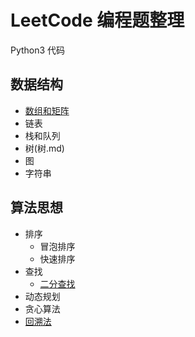 # LeetCode 编程题整理
Python3 代码
## 数据结构
- [数组和矩阵](数组和矩阵.md)
- 链表
- 栈和队列
- 树(树.md)
- 图
- 字符串
## 算法思想
- 排序
  - 冒泡排序
  - 快速排序
- 查找
  - [二分查找](二分查找.md)
- 动态规划
- 贪心算法
- [回溯法](回溯法.md)
